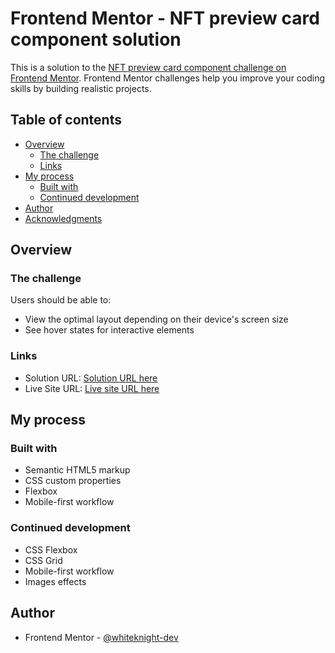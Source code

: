 # Frontend Mentor - NFT preview card component solution

This is a solution to the [NFT preview card component challenge on Frontend Mentor](https://www.frontendmentor.io/challenges/nft-preview-card-component-SbdUL_w0U). Frontend Mentor challenges help you improve your coding skills by building realistic projects.

## Table of contents

- [Overview](#overview)
  - [The challenge](#the-challenge)
  - [Links](#links)
- [My process](#my-process)
  - [Built with](#built-with)
  - [Continued development](#continued-development)
- [Author](#author)
- [Acknowledgments](#acknowledgments)

## Overview

### The challenge

Users should be able to:

- View the optimal layout depending on their device's screen size
- See hover states for interactive elements

### Links

- Solution URL: [Solution URL here](https://github.com/whiteknight-dev/NTF-card-Frontend-Mentor)
- Live Site URL: [Live site URL here](https://whiteknight-dev.github.io/NTF-card-Frontend-Mentor/)

## My process

### Built with

- Semantic HTML5 markup
- CSS custom properties
- Flexbox
- Mobile-first workflow

### Continued development

- CSS Flexbox
- CSS Grid
- Mobile-first workflow
- Images effects

## Author

- Frontend Mentor - [@whiteknight-dev](https://www.frontendmentor.io/profile/whiteknight-dev)

